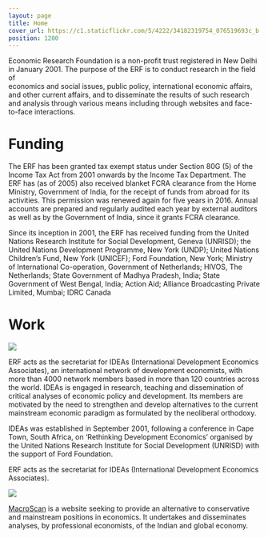 ```yaml
---
layout: page
title: Home
cover_url: https://c1.staticflickr.com/5/4222/34182319754_076519693c_b.jpg
position: 1200
---
```

Economic Research Foundation is a non-profit trust registered in New Delhi in January 2001. The purpose of the ERF is to conduct research in the field of  
economics and social issues, public policy, international economic affairs, and other current affairs, and to disseminate the results of such research and analysis through various means including through websites and face-to-face interactions.

# Funding

The ERF has been granted tax exempt status under Section 80G (5) of the Income Tax Act from 2001 onwards by the Income Tax Department. The ERF has (as of 2005) also received blanket FCRA clearance from the Home Ministry, Government of India, for the receipt of funds from abroad for its activities. This permission was renewed again for five years in 2016. Annual accounts are prepared and regularly audited each year by external auditors as well as by the Government of India, since it grants FCRA clearance.

Since its inception in 2001, the ERF has received funding from the United Nations Research Institute for Social Development, Geneva (UNRISD); the United Nations Development Programme, New York (UNDP); United Nations Children’s Fund, New York (UNICEF); Ford Foundation, New York; Ministry of International Co-operation, Government of Netherlands; HIVOS, The Netherlands; State Government of Madhya Pradesh, India; State Government of West Bengal, India; Action Aid; Alliance Broadcasting Private Limited, Mumbai; IDRC Canada

# Work

[![](http://www.networkideas.org/wp-content/uploads/2016/07/ideaslogo24-278x73.png)](http://www.networkideas.org/ "Ideas")

ERF acts as the secretariat for IDEAs (International Development Economics Associates), an international network of development economists, with more than 4000 network members based in more than 120 countries across the world. IDEAs is engaged in research, teaching and dissemination of critical analyses of economic policy and development. Its members are motivated by the need to strengthen and develop alternatives to the current mainstream economic paradigm as formulated by the neoliberal orthodoxy.

IDEAs was established in September 2001, following a conference in Cape Town, South Africa, on ‘Rethinking Development Economics’ organised by the United Nations Research Institute for Social Development (UNRISD) with the support of Ford Foundation.

ERF acts as the secretariat for IDEAs (International Development Economics Associates).

[![](http://www.macroscan.org/images/Head.gif)](macroscan.org)

[MacroScan]() is a website seeking to provide an alternative to conservative and mainstream positions in economics. It undertakes and disseminates analyses, by professional economists, of the Indian and global economy.